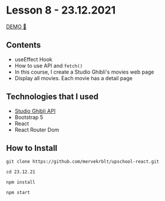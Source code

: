 
# Lesson 8 - 23.12.2021

[DEMO	:japanese_castle:](https://23-12-21.vercel.app/)

## Contents
- useEffect Hook
- How to use API and `fetch()`
- In this course, I create a Studio Ghibli's movies web page
- Display all movies. Each movie has a detail page

## Technologies that I used 
- [Studio Ghibli API](https://23-12-21.vercel.app)
- Bootstrap 5
- React
- React Router Dom

## How to Install

```
git clone https://github.com/mervekrblt/upschool-react.git

cd 23.12.21

npm install

npm start

```

